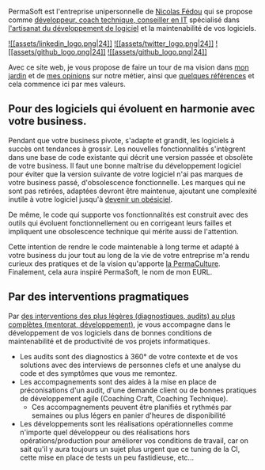 PermaSoft est l'entreprise unipersonnelle de [Nicolas Fédou](contact) qui se propose comme [développeur, coach technique, conseiller en IT](Offres%20de%20services) spécialisé dans [l'artisanat du développement de logiciel](https://manifesto.softwarecraftsmanship.org/#/fr-fr) et la maintenabilité de vos logiciels.

<span class="right-align">[![[assets/linkedin_logo.png|24]]](https://www.linkedin.com/in/nicolas-fedou/) [![[assets/twitter_logo.png|24]]](https://twitter.com/CoulasFedou) [![[assets/github_logo.png|24]]](https://github.com/coulas) [![[assets/github_logo.png|24]]](https://github.com/PermaSoft)</span>

Avec ce site web, je vous propose de faire un tour de ma vision dans [mon jardin](jardins/) et de [mes opinions](salon/index) sur notre métier, ainsi que [quelques références](bibliothèque/) et cela commence ici par mes valeurs.

## Pour des logiciels qui évoluent en harmonie avec votre business.

Pendant que votre business pivote, s'adapte et grandit, les logiciels à succès ont tendances à grossir.
Les nouvelles fonctionnalités s'intègrent dans une base de code existante qui décrit une version passée et obsolète de votre business. 
Il faut une bonne maîtrise du développement logiciel pour éviter que la version suivante de votre logiciel n'ai pas marques de votre business passé, d'obsolescence fonctionnelle.
Les marques qui ne sont pas retirées, adaptées devront être maintenue, ajoutant une complexité inutile à votre logiciel jusqu'à [devenir un obésiciel](salon/obesiciel). 

De même, le code qui supporte vos fonctionnalités est construit avec des outils qui évoluent fonctionnellement ou en corrigeant leurs failles et impliquent une obsolescence technique qui mérite aussi de l'attention.

Cette intention de rendre le code maintenable à long terme et adapté à votre business du jour tout au long de la vie de votre entreprise m'a rendu curieux des pratiques et de la vision qu'apporte [la PermaCulture](salon/permaculture). Finalement, cela aura inspiré PermaSoft, le nom de mon EURL.

## Par des interventions pragmatiques

Par [des interventions des plus légères (diagnostiques, audits) au plus complètes (mentorat, développement)](Offres%20de%20services), je vous accompagne dans le développement de vos logiciels dans de bonnes conditions de maintenabilité et de productivité de vos projets informatiques.

* Les audits sont des diagnostics à 360° de votre contexte et de vos solutions avec des interviews de personnes clefs et une analyse du code et des symptômes que vous me remontez.
* Les accompagnements sont des aides à la mise en place de préconisations d'un audit, d'une demande client ou de bonnes pratiques de développement agile (Coaching Craft, Coaching Technique).
	* Ces accompagnements peuvent être planifiés et rythmés par semaines ou plus légers en panier d'heures de disponibilité
* Les développements sont les réalisations opérationnelles comme n'importe quel développeur ou des réalisations hors opérations/production pour améliorer vos conditions de travail, car on sait qu'il y aura toujours un sujet plus urgent que ce tuning de la CI, cette mise en place de tests un peu fastidieuse, etc...

